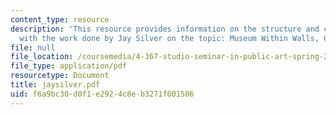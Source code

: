 ```yaml
---
content_type: resource
description: 'This resource provides information on the structure and components along
  with the work done by Jay Silver on the topic: Museum Within Walls, Components.'
file: null
file_location: /coursemedia/4-367-studio-seminar-in-public-art-spring-2006/f6a9bc30d0f1e2924c8eb3271f001586_jaysilver.pdf
file_type: application/pdf
resourcetype: Document
title: jaysilver.pdf
uid: f6a9bc30-d0f1-e292-4c8e-b3271f001586
---
```

